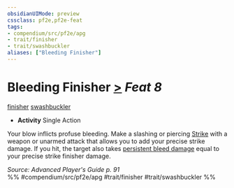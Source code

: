 ```yaml
---
obsidianUIMode: preview
cssclass: pf2e,pf2e-feat
tags:
- compendium/src/pf2e/apg
- trait/finisher
- trait/swashbuckler
aliases: ["Bleeding Finisher"]
---
```

# Bleeding Finisher  [>](/rules/core-rulebook/chapter-9-playing-the-game.md#Actions "Single Action") *Feat 8*  
[finisher](/rules/traits/finisher-apg.md)  [swashbuckler](/rules/traits/swashbuckler-apg.md)  

- **Activity** Single Action

Your blow inflicts profuse bleeding. Make a slashing or piercing [Strike](/rules/actions/strike.md) with a weapon or unarmed attack that allows you to add your precise strike damage. If you hit, the target also takes [persistent bleed damage](/rules/conditions.md#Persistent%20Damage) equal to your precise strike finisher damage.

*Source: Advanced Player's Guide p. 91*  
%% #compendium/src/pf2e/apg #trait/finisher #trait/swashbuckler %%